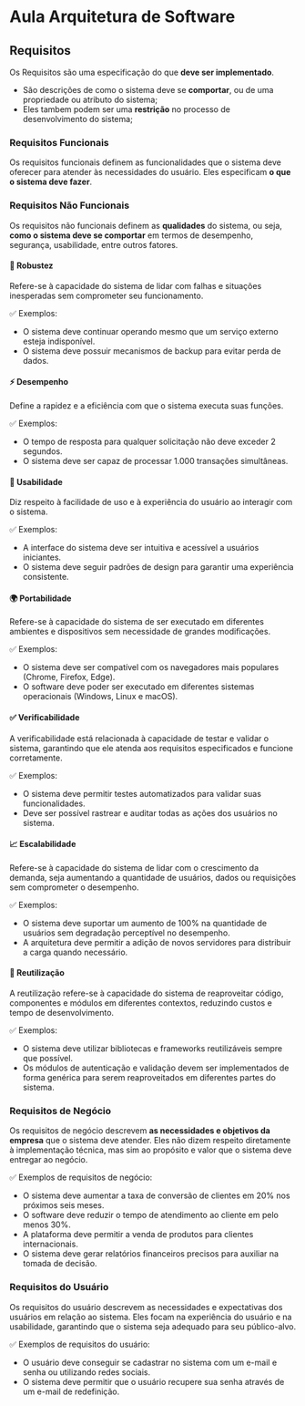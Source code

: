 # Aula Arquitetura de Software

## Requisitos

Os Requisitos são uma especificação do que **deve ser implementado**.

- São descrições de como o sistema deve se **comportar**, ou de uma propriedade ou atributo do sistema;
- Eles tambem podem ser uma **restrição** no processo de desenvolvimento do sistema;

### Requisitos Funcionais

Os requisitos funcionais definem as funcionalidades que o sistema deve oferecer para atender às necessidades do usuário. Eles especificam **o que o sistema deve fazer**.  

### Requisitos Não Funcionais

Os requisitos não funcionais definem as **qualidades** do sistema, ou seja, **como o sistema deve se comportar** em termos de desempenho, segurança, usabilidade, entre outros fatores.  

#### 📌 **Robustez**  
Refere-se à capacidade do sistema de lidar com falhas e situações inesperadas sem comprometer seu funcionamento.

✅ Exemplos:  
- O sistema deve continuar operando mesmo que um serviço externo esteja indisponível. 
- O sistema deve possuir mecanismos de backup para evitar perda de dados. 

#### ⚡ **Desempenho**  
Define a rapidez e a eficiência com que o sistema executa suas funções.  

✅ Exemplos:  
- O tempo de resposta para qualquer solicitação não deve exceder 2 segundos.  
- O sistema deve ser capaz de processar 1.000 transações simultâneas. 

#### 🎨 **Usabilidade**  
Diz respeito à facilidade de uso e à experiência do usuário ao interagir com o sistema. 

✅ Exemplos:  
- A interface do sistema deve ser intuitiva e acessível a usuários iniciantes.  
- O sistema deve seguir padrões de design para garantir uma experiência consistente. 

#### 🌍 **Portabilidade**  
Refere-se à capacidade do sistema de ser executado em diferentes ambientes e dispositivos sem necessidade de grandes modificações.

✅ Exemplos:  
- O sistema deve ser compatível com os navegadores mais populares (Chrome, Firefox, Edge).  
- O software deve poder ser executado em diferentes sistemas operacionais (Windows, Linux e macOS).  

#### ✅ **Verificabilidade**  
A verificabilidade está relacionada à capacidade de testar e validar o sistema, garantindo que ele atenda aos requisitos especificados e funcione corretamente.

✅ Exemplos:  
- O sistema deve permitir testes automatizados para validar suas funcionalidades.  
- Deve ser possível rastrear e auditar todas as ações dos usuários no sistema.  

#### 📈 **Escalabilidade**  
Refere-se à capacidade do sistema de lidar com o crescimento da demanda, seja aumentando a quantidade de usuários, dados ou requisições sem comprometer o desempenho.

✅ Exemplos:  
- O sistema deve suportar um aumento de 100% na quantidade de usuários sem degradação perceptível no desempenho.  
- A arquitetura deve permitir a adição de novos servidores para distribuir a carga quando necessário. 

#### 🔄 **Reutilização**  
A reutilização refere-se à capacidade do sistema de reaproveitar código, componentes e módulos em diferentes contextos, reduzindo custos e tempo de desenvolvimento.  

✅ Exemplos:  
- O sistema deve utilizar bibliotecas e frameworks reutilizáveis sempre que possível.  
- Os módulos de autenticação e validação devem ser implementados de forma genérica para serem reaproveitados em diferentes partes do sistema.

### Requisitos de Negócio
Os requisitos de negócio descrevem **as necessidades e objetivos da empresa** que o sistema deve atender. Eles não dizem respeito diretamente à implementação técnica, mas sim ao propósito e valor que o sistema deve entregar ao negócio.  

✅ Exemplos de requisitos de negócio:  
- O sistema deve aumentar a taxa de conversão de clientes em 20% nos próximos seis meses.  
- O software deve reduzir o tempo de atendimento ao cliente em pelo menos 30%.  
- A plataforma deve permitir a venda de produtos para clientes internacionais.  
- O sistema deve gerar relatórios financeiros precisos para auxiliar na tomada de decisão. 

### Requisitos do Usuário

Os requisitos do usuário descrevem as necessidades e expectativas dos usuários em relação ao sistema. Eles focam na experiência do usuário e na usabilidade, garantindo que o sistema seja adequado para seu público-alvo.

✅ Exemplos de requisitos do usuário:
- O usuário deve conseguir se cadastrar no sistema com um e-mail e senha ou utilizando redes sociais.
- O sistema deve permitir que o usuário recupere sua senha através de um e-mail de redefinição.